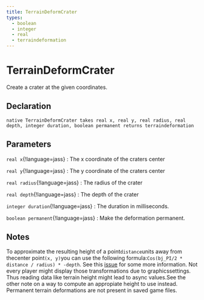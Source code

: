 ```yaml
---
title: TerrainDeformCrater
types:
  - boolean
  - integer
  - real
  - terraindeformation
---
```


# TerrainDeformCrater
Create a crater at the given coordinates.

## Declaration

```jass
native TerrainDeformCrater takes real x, real y, real radius, real depth, integer duration, boolean permanent returns terraindeformation
```

## Parameters
`real x`{!language=jass}
: The x coordinate of the craters center

`real y`{!language=jass}
: The y coordinate of the craters center

`real radius`{!language=jass}
: The radius of the crater

`real depth`{!language=jass}
: The depth of the crater

`integer duration`{!language=jass}
: The duration in milliseconds.

`boolean permanent`{!language=jass}
: Make the deformation permanent.

## Notes 
To approximate the resulting height of a point`distance`units away from thecenter point`(x, y)`you can use the following formula:`Cos(bj_PI/2 * distance / radius) * -depth`. See this [issue](https://github.com/lep/jassdoc/issues/31) for some more information.
Not every player might display those transformations due to graphicssettings. Thus reading data like terrain height might lead to async values.See the other note on a way to compute an appropiate height to use instead.
Permanent terrain deformations are not present in saved game files.
